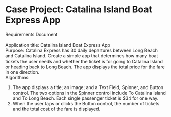 # Case Project: Catalina Island Boat Express App
Requirements Document <br /> <br />
Application title: Catalina Island Boat Express App <br />
Purpose: Catalina Express has 30 daily departures between Long Beach and Catalina Island. Create a simple app that determines how many boat tickets the user needs and whether the ticket is for going to Catalina Island or heading back to Long Beach. The app displays the total price for the fare in one direction. <br />
Algorithms: <br />
1. The app displays a title; an image; and a Text Field, Spinner, and Button control. The two options in the Spinner control include To Catalina Island and To Long Beach. Each single passenger ticket is $34 for one way. <br />
2. When the user taps or clicks the Button control, the number of tickets and the total cost of the fare is displayed. <br />

